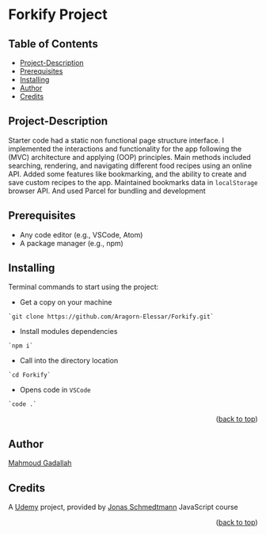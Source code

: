 <a name="readme-top"></a>

# Forkify Project

## Table of Contents

- [Project-Description](#Project-Description)
- [Prerequisites](#Prerequisites)
- [Installing](#Installing)
- [Author](#Author)
- [Credits](#Credits)

## Project-Description

Starter code had a static non functional page structure interface. I implemented the interactions and functionality for the app following the (MVC) architecture and applying (OOP) principles. Main methods included searching, rendering, and navigating different food recipes using an online API. Added some features like bookmarking, and the ability to create and save custom recipes to the app. Maintained bookmarks data in `localStorage` browser API. And used Parcel for bundling and development

## Prerequisites

- Any code editor (e.g., VSCode, Atom)
- A package manager (e.g., npm)

## Installing

Terminal commands to start using the project:

- Get a copy on your machine

```
`git clone https://github.com/Aragorn-Elessar/Forkify.git`
```

- Install modules dependencies

```
`npm i`
```

- Call into the directory location

```
`cd Forkify`
```

- Opens code in `VSCode`

```
`code .`
```

<p align="right">(<a href="#readme-top">back to top</a>)</p>

## Author

[Mahmoud Gadallah](https://github.com/Aragorn-Elessar)

## Credits

A [Udemy](https://www.udemy.com) project, provided by [Jonas Schmedtmann](https://www.udemy.com/user/jonasschmedtmann/) JavaScript course

<p align="right">(<a href="#readme-top">back to top</a>)</p>
